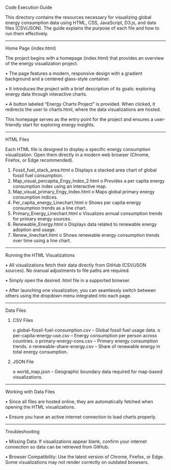 Code Execution Guide

This directory contains the resources necessary for visualizing global energy consumption data using HTML, CSS, JavaScript, D3.js, and data files (CSV/JSON). The guide explains the purpose of each file and how to run them effectively.
________________________________________
Home Page (index.html)

The project begins with a homepage (index.html) that provides an overview of the energy visualization project.

  •	The page features a modern, responsive design with a gradient background and a centered glass-style container.
  
  •	It introduces the project with a brief description of its goals: exploring energy data through interactive charts.
  
  •	A button labeled “Energy Charts Project” is provided. When clicked, it redirects the user to charts.html, where the data visualizations are hosted.
  
This homepage serves as the entry point for the project and ensures a user-friendly start for exploring energy insights.
________________________________________
HTML Files

Each HTML file is designed to display a specific energy consumption visualization. Open them directly in a modern web browser (Chrome, Firefox, or Edge recommended).
1.	Fossil_fuel_stack_area.html
      o	Displays a stacked area chart of global fossil fuel consumption.
2.	Map_visual_percapita_Engy_Index_2.html
      o	Provides a per capita energy consumption index using an interactive map.
3.	Map_visual_primary_Engy_Index.html
      o	Maps global primary energy consumption indices.
4.	Per_capita_energy_Linechart.html
      o	Shows per capita energy consumption trends as a line chart.
5.	Primary_Energy_Linechart.html
      o	Visualizes annual consumption trends for primary energy sources.
6.	Renewable_Energy.html
      o	Displays data related to renewable energy adoption and usage.
7.	Renew_linechart.html
      o	Shows renewable energy consumption trends over time using a line chart.
________________________________________
Running the HTML Visualizations

•	All visualizations fetch their data directly from GitHub (CSV/JSON sources). No manual adjustments to file paths are required.

•	Simply open the desired .html file in a supported browser.

•	After launching one visualization, you can seamlessly switch between others using the dropdown menu integrated into each page.
________________________________________
Data Files

1.	CSV Files
   
    o	global-fossil-fuel-consumption.csv – Global fossil fuel usage data.
    o	per-capita-energy-use.csv – Energy consumption per person across countries.
    o	primary-energy-cons.csv – Primary energy consumption trends.
    o	renewable-share-energy.csv – Share of renewable energy in total energy consumption.
  	
3.	JSON File

    o	world_map.json – Geographic boundary data required for map-based visualizations.
________________________________________
Working with Data Files

•	Since all files are hosted online, they are automatically fetched when opening the HTML visualizations.

•	Ensure you have an active internet connection to load charts properly.
________________________________________
Troubleshooting

•	Missing Data: If visualizations appear blank, confirm your internet connection so data can be retrieved from GitHub.

•	Browser Compatibility: Use the latest version of Chrome, Firefox, or Edge. Some visualizations may not render correctly on outdated browsers.


